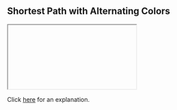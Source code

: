 ##  Shortest Path with Alternating Colors 

<iframe></iframe>

Click [here](Explanation.md) for an explanation.


